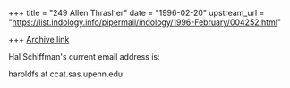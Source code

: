 +++
title = "249 Allen Thrasher"
date = "1996-02-20"
upstream_url = "https://list.indology.info/pipermail/indology/1996-February/004252.html"

+++
[Archive link](https://list.indology.info/pipermail/indology/1996-February/004252.html)

Hal Schiffman's current email address is:

haroldfs at ccat.sas.upenn.edu




